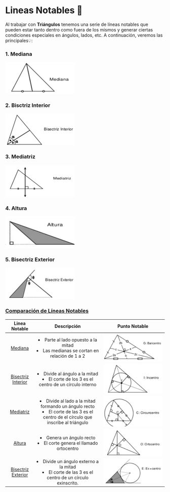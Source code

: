 # Lineas Notables :triangular_ruler:

Al trabajar con **Triángulos** tenemos una serie de líneas notables que pueden estar tanto dentro como fuera de los mismos y generar ciertas condiciones especiales en ángulos, lados, etc. A continuación, veremos las principales:bulb::

<h3 id = 1> 1. Mediana  </h3>  

<img src = ../Images/Proyect_Lineas/mediana.png height = 100 width = 220>  

<h3 id = 2> 2. Bisctriz Interior</h3>  

<img src = ../Images/Proyect_Lineas/bisectrizI.png height = 100 width = 220>

<h3 id = 3> 3. Mediatriz</h3>  

<img src = ../Images/Proyect_Lineas/mediatriz.png height = 100 width = 220>  

<h3 id = 4> 4. Altura</h3>  

<img src = ../Images/Proyect_Lineas/altura.png height = 100 width = 220>  

<h3 id = 5> 5. Bisectriz Exterior</h3>  

<img src = ../Images/Proyect_Lineas/bisectrizE.png height = 100 width = 220>  

### <ins>Comparación de Líneas Notables</ins>

|Linea Notable|Descripción|Punto Notable|
|:---:|:--:|:--:|
|<a href = #1> Mediana </a>|<li>Parte al lado opuesto a la mitad <li>Las medianas se cortan en relación de 1 a 2|![alt text](../Images/Proyect_Lineas/baricentro.png)|
|<a href = #1> Bisectriz Interior </a>|<li> Divide al ángulo a la mitad <li>El corte de los 3 es el centro de un círculo interno|![alt text](../Images/Proyect_Lineas/incentro.png)|
|<a href = #1> Mediatriz </a>|<li> Divide al lado a la mitad formando un ángulo recto <li> El corte de las 3 es el centro de el círculo que inscribe al triángulo|![alt text](../Images/Proyect_Lineas/circuncentro.png)|
|<a href = #1> Altura </a>|<li> Genera un ángulo recto <li> El corte genera el llamado ortocentro|![alt text](../Images/Proyect_Lineas/ortocentro.png)|
|<a href = #1> Bisectriz Exterior </a>|<li> Divide un ángulo externo a la mitad <li> El corte de las 3 es el centro de un círculo exinscrito.|![alt text](../Images/Proyect_Lineas/excentro.png)|
